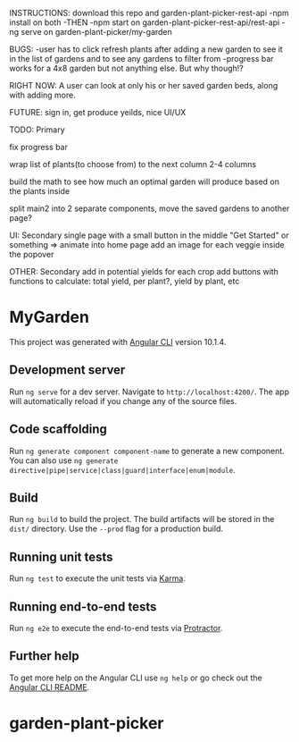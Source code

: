 INSTRUCTIONS: download this repo and garden-plant-picker-rest-api
-npm install on both
-THEN
-npm start on garden-plant-picker-rest-api/rest-api
-ng serve on garden-plant-picker/my-garden

BUGS: 
  -user has to click refresh plants after adding a new garden to see it in the list of gardens and to see any gardens to filter from
  -progress bar works for a 4x8 garden but not anything else. But why though!?


RIGHT NOW: A user can look at only his or her saved garden beds, along with adding more.

FUTURE: sign in, get produce yeilds, nice UI/UX

TODO: Primary

  fix progress bar

  wrap list of plants(to choose from) to the next column 2-4 columns

  build the math to see how much an optimal garden will produce based on the plants inside
   
  split main2 into 2 separate components, move the saved gardens to another page?
   
   
  

UI: Secondary
   single page with a small button in the middle "Get Started" or something
   => animate into home page
   add an image for each veggie inside the popover

   
OTHER: Secondary
  add in potential yields for each crop
  add buttons with functions to calculate: total yield, per plant?, yield by plant, etc








# MyGarden

This project was generated with [Angular CLI](https://github.com/angular/angular-cli) version 10.1.4.

## Development server

Run `ng serve` for a dev server. Navigate to `http://localhost:4200/`. The app will automatically reload if you change any of the source files.

## Code scaffolding

Run `ng generate component component-name` to generate a new component. You can also use `ng generate directive|pipe|service|class|guard|interface|enum|module`.

## Build

Run `ng build` to build the project. The build artifacts will be stored in the `dist/` directory. Use the `--prod` flag for a production build.

## Running unit tests

Run `ng test` to execute the unit tests via [Karma](https://karma-runner.github.io).

## Running end-to-end tests

Run `ng e2e` to execute the end-to-end tests via [Protractor](http://www.protractortest.org/).

## Further help

To get more help on the Angular CLI use `ng help` or go check out the [Angular CLI README](https://github.com/angular/angular-cli/blob/master/README.md).
# garden-plant-picker

